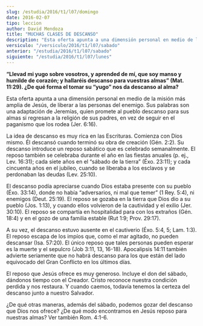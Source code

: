 ```yaml
---
slug: /estudia/2016/t1/l07/domingo
date: 2016-02-07
tipo: leccion
author: David Mendoza
title: "MUCHAS CLASES DE DESCANSO"
description: "Esta oferta apunta a una dimensión personal en medio de la misión más amplia de Jesús, de liberar a las personas del enemigo. Sus palabras son una adaptación de Jeremías, quien promete al pueblo descanso para sus almas si regresan a la religión de sus padres..."
versiculo: "/versiculo/2016/t1/l07/sabado"
anterior: "/estudia/2016/t1/l07/sabado"
siguiente: "/estudia/2016/t1/l07/lunes"
---
```


**“Llevad mi yugo sobre vosotros, y aprended de mí, que soy manso y humilde de corazón; y hallaréis descanso para vuestras almas” (Mat. 11:29). ¿De qué forma el tomar su “yugo” nos da descanso al alma?**

Esta oferta apunta a una dimensión personal en medio de la misión más amplia de Jesús, de liberar a las personas del enemigo. Sus palabras son una adaptación de Jeremías, quien promete al pueblo descanso para sus almas si regresan a la religión de sus padres, en vez de seguir en el paganismo que los rodea (Jer. 6:16).

La idea de descanso es muy rica en las Escrituras. Comienza con Dios mismo. Él descansó cuando terminó su obra de creación (Gén. 2:2). Su descanso introduce un reposo sabático que es celebrado semanalmente. El reposo también se celebraba durante el año en las fiestas anuales (p. ej., Lev. 16:31); cada siete años en el “sábado de la tierra” (Éxo. 23:11); y cada cincuenta años en el jubileo, cuando se liberaba a los esclavos y se perdonaban las deudas (Lev. 25:10).

El descanso podía apreciarse cuando Dios estaba presente con su pueblo (Éxo. 33:14), donde no había “adversarios, ni mal que temer” (1 Rey. 5:4), ni enemigos (Deut. 25:19). El reposo se gozaba en la tierra que Dios dio a su pueblo (Jos. 1:13), y cuando ellos volvieron de la cautividad y el exilio (Jer. 30:10). El reposo se compartía en hospitalidad para con los extraños (Gén. 18:4) y en el gozo de una familia estable (Rut 1:9; Prov. 29:17).

A su vez, el descanso estuvo ausente en el cautiverio (Éxo. 5:4, 5; Lam. 1:3). El reposo escapa de los impíos que, como el mar agitado, no pueden descansar (Isa. 57:20). El único reposo que tales personas pueden esperar es la muerte y el sepulcro (Job 3:11, 13, 16-18). Apocalipsis 14:11 también advierte seriamente que no habrá descanso para los que están del lado equivocado del Gran Conflicto en los últimos días.

El reposo que Jesús ofrece es muy generoso. Incluye el don del sábado, dándonos tiempo con el Creador. Cristo reconoce nuestra condición perdida y nos restaura. Y cuando caemos, todavía tenemos la certeza del descanso junto a nuestro Salvador.

¿De qué otras maneras, además del sábado, podemos gozar del descanso que Dios nos ofrece? ¿De qué modo encontramos en Jesús reposo para nuestras almas? Ver también Rom. 4:1-6.
